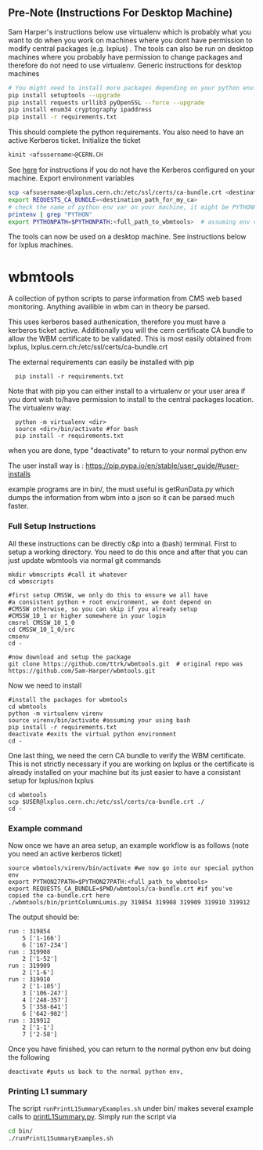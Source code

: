 ## Pre-Note (Instructions For Desktop Machine)

Sam Harper's instructions below use virtualenv which is probably what you want to do when you work on machines where you dont have permission to modify central packages (e.g. lxplus) . The tools can also be run on desktop machines where you probably have permission to change packages and therefore do not need to use virtualenv. Generic instructions for desktop machines

  ```bash
  # You might need to install more packages depending on your python environment, check stdout for errors and missing packages
  pip install setuptools --upgrade
  pip install requests urllib3 pyOpenSSL --force --upgrade
  pip install enum34 cryptography ipaddress
  pip install -r requirements.txt
  ```

This should complete the python requirements. You also need to have an active Kerberos ticket. Initialize the ticket

  ```bash
  kinit <afsusername>@CERN.CH
  ```

See [here](http://linux.web.cern.ch/linux/docs/kerberos-access.shtml) for instructions if you do not have the Kerberos configured on your machine. Export environment variables

  ```bash
  scp <afsusername>@lxplus.cern.ch:/etc/ssl/certs/ca-bundle.crt <destination_path_for_my_ca>
  export REQUESTS_CA_BUNDLE=<destination_path_for_my_ca>
  # check the name of python env var on your machine, it might be PYTHONPATH, PYTHON27PATH, or something else depending on the setup
  printenv | grep "PYTHON"
  export PYTHONPATH=$PYTHONPATH:<full_path_to_wbmtools>  # assuming env var name is PYTHONPATH
  ```

The tools can now be used on a desktop machine. See instructions below for lxplus machines.

# wbmtools

A collection of python scripts to parse information from CMS web based monitoring. Anything availible in wbm can in theory be parsed. 

This uses kerberos based authenication, therefore you must have a kerberos ticket active. Additionally you will the cern certificate CA bundle to allow the WBM certificate to be validated. This is most easily obtained from lxplus, lxplus.cern.ch:/etc/ssl/certs/ca-bundle.crt

The external requirements can easily be installed with pip

      pip install -r requirements.txt
Note that with pip you can either install to a virtualenv or your user area if you dont wish to/have permission to install to the central packages location. 
The virtualenv way:
      
      python -m virtualenv <dir>
      source <dir>/bin/activate #for bash
      pip install -r requirements.txt
when you are done, type "deactivate" to return to your normal python env

The user install way is : https://pip.pypa.io/en/stable/user_guide/#user-installs

example programs are in bin/, the must useful is getRunData.py which dumps the information from wbm into a json so it can be parsed much faster. 

### Full Setup Instructions

All these instructions can be directly c&p into a (bash) terminal. 
First to setup a working directory. You need to do this once and 
after that you can just update wbmtools via normal git commands

    mkdir wbmscripts #call it whatever
    cd wbmscripts
   
    #first setup CMSSW, we only do this to ensure we all have
    #a consistent python + root environment, we dont depend on
    #CMSSW otherwise, so you can skip if you already setup 
    #CMSSW_10_1 or higher somewhere in your login
    cmsrel CMSSW_10_1_0
    cd CMSSW_10_1_0/src
    cmsenv
    cd -
    
    #now download and setup the package 
    git clone https://github.com/ttrk/wbmtools.git  # original repo was https://github.com/Sam-Harper/wbmtools.git
    
   
Now we need to install
    
    #install the packages for wbmtools
    cd wbmtools
    python -m virtualenv virenv
    source virenv/bin/activate #assuming your using bash
    pip install -r requirements.txt
    deactivate #exits the virtual python environment
    cd -
    
    
One last thing, we need the cern CA bundle to verify the WBM certificate. This is not strictly necessary if you are working on lxplus or the certificate is already installed on your machine but its just easier to have a consistant setup for lxplus/non lxplus
     
    cd wbmtools
    scp $USER@lxplus.cern.ch:/etc/ssl/certs/ca-bundle.crt ./
    cd -
    
    
### Example command

Now once we have an area setup, an example workflow is as follows (note you need an active kerberos ticket)
    
    source wbmtools/virenv/bin/activate #we now go into our special python env
    export PYTHON27PATH=$PYTHON27PATH:<full_path_to_wbmtools>
    export REQUESTS_CA_BUNDLE=$PWD/wbmtools/ca-bundle.crt #if you've copied the ca-bundle.crt here
    ./wbmtools/bin/printColumnLumis.py 319854 319908 319909 319910 319912
    
    
The output should be:
```
run : 319854
    5 ['1-166']
    6 ['167-234']
run : 319908
    2 ['1-52']
run : 319909
    2 ['1-6']
run : 319910
    2 ['1-105']
    3 ['106-247']
    4 ['248-357']
    5 ['358-641']
    6 ['642-982']
run : 319912
    2 ['1-1']
    7 ['2-58']
```

Once you have finished, you can return to the normal python env but doing the following
```
deactivate #puts us back to the normal python env, 
```    

### Printing L1 summary

The script `runPrintL1SummaryExamples.sh` under bin/ makes several example calls to [printL1Summary.py](bin/printL1Summary.py). Simply run the script via

  ```bash
  cd bin/
  ./runPrintL1SummaryExamples.sh
  ```
